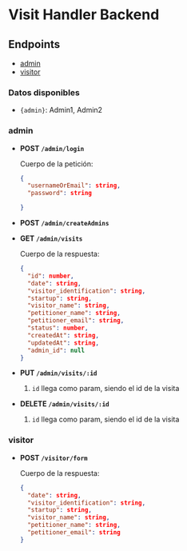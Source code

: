 # Visit Handler Backend



## Endpoints

- [admin](#admin)
- [visitor](#visitor)


### Datos disponibles

- `{admin}`: Admin1, Admin2

### **admin**

- **POST `/admin/login`**

  Cuerpo de la petición:

  ```json
  { 
    "usernameOrEmail": string, 
    "password": string

  }
  ```

- **POST `/admin/createAdmins`**

- **GET `/admin/visits`**

  Cuerpo de la respuesta:

  ```json
  {
    "id": number,
    "date": string,
    "visitor_identification": string,
    "startup": string,
    "visitor_name": string,
    "petitioner_name": string,
    "petitioner_email": string,
    "status": number,
    "createdAt": string,
    "updatedAt": string,
    "admin_id": null
  }
  ```
- **PUT `/admin/visits/:id`**

  1. `id` llega como param, siendo el id de la visita

- **DELETE `/admin/visits/:id`**

  1. `id` llega como param, siendo el id de la visita

### **visitor**

- **POST `/visitor/form`**

  Cuerpo de la respuesta:

  ```json
  {
    "date": string,
    "visitor_identification": string,
    "startup": string,
    "visitor_name": string,
    "petitioner_name": string,
    "petitioner_email": string
  }
  ```